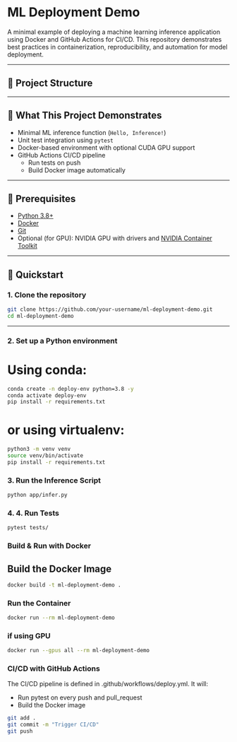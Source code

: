 # ML Deployment Demo

A minimal example of deploying a machine learning inference application using Docker and GitHub Actions for CI/CD. 
This repository demonstrates best practices in containerization, reproducibility, and automation for model deployment.

---

## 📁 Project Structure

---

## 🧪 What This Project Demonstrates

- Minimal ML inference function (`Hello, Inference!`)
- Unit test integration using `pytest`
- Docker-based environment with optional CUDA GPU support
- GitHub Actions CI/CD pipeline
  - Run tests on push
  - Build Docker image automatically

---

## 🔧 Prerequisites

- [Python 3.8+](https://www.python.org/)
- [Docker](https://www.docker.com/)
- [Git](https://git-scm.com/)
- Optional (for GPU): NVIDIA GPU with drivers and [NVIDIA Container Toolkit](https://docs.nvidia.com/datacenter/cloud-native/container-toolkit/install-guide.html)

---

## 🚀 Quickstart

### 1. Clone the repository

```bash
git clone https://github.com/your-username/ml-deployment-demo.git
cd ml-deployment-demo
```
---

### 2. Set up a Python environment
# Using conda:
```bash
conda create -n deploy-env python=3.8 -y
conda activate deploy-env
pip install -r requirements.txt
```

# or using virtualenv:
``` bash
python3 -m venv venv
source venv/bin/activate
pip install -r requirements.txt
```

### 3. Run the Inference Script
``` bash
python app/infer.py
```

### 4. 4. Run Tests
``` bash
pytest tests/
```

### Build & Run with Docker
## Build the Docker Image
``` bash
docker build -t ml-deployment-demo .
```

### Run the Container
``` bash
docker run --rm ml-deployment-demo
```
### if using GPU
``` bash
docker run --gpus all --rm ml-deployment-demo
```

### CI/CD with GitHub Actions
The CI/CD pipeline is defined in .github/workflows/deploy.yml. It will:
- Run pytest on every push and pull_request
- Build the Docker image
  
``` bash
git add .
git commit -m "Trigger CI/CD"
git push
```


